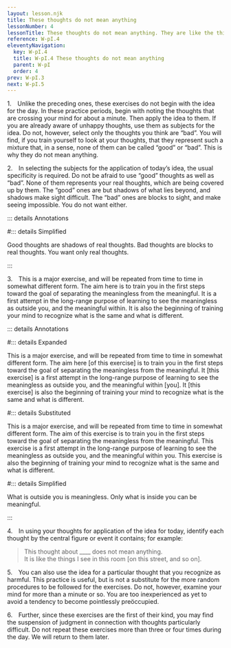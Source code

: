 ```yaml
---
layout: lesson.njk
title: These thoughts do not mean anything
lessonNumber: 4
lessonTitle: These thoughts do not mean anything. They are like the things I see in this room [on this street, from this window, in this place].
reference: W-pI.4
eleventyNavigation:
  key: W-pI.4
  title: W-pI.4 These thoughts do not mean anything
  parent: W-pI
  order: 4
prev: W-pI.3
next: W-pI.5
---
```


1. Unlike the preceding ones, these exercises do not begin with the idea for the day. 
In these practice periods, begin with noting the thoughts that are crossing your mind for about a minute. 
Then apply the idea to them. 
If you are already aware of unhappy thoughts, use them as subjects for the idea. 
Do not, however, select only the thoughts you think are “bad”. 
You will find, if you train yourself to look at your thoughts, that they represent such a mixture that, in a sense, none of them can be called “good” or “bad”. 
This is why they do not mean anything.

2. In selecting the subjects for the application of today’s idea, the usual specificity is required. 
Do not be afraid to use “good” thoughts as well as “bad”. 
None of them represents your real thoughts, which are being covered up by them. 
The “good” ones are but shadows of what lies beyond, and shadows make sight difficult. 
The “bad” ones are blocks to sight, and make seeing impossible. 
You do not want either.

::: details Annotations


#::: details Simplified

Good thoughts are shadows of real thoughts. 
Bad thoughts are blocks to real thoughts. 
You want only real thoughts.

:::

3. This is a major exercise, and will be repeated from time to time in somewhat different form. 
The aim here is to train you in the first steps toward the goal of separating the meaningless from the meaningful. 
It is a first attempt in the long-range purpose of learning to see the meaningless as outside you, and the meaningful within. 
It is also the beginning of training your mind to recognize what is the same and what is different.

::: details Annotations

#::: details Expanded

This is a major exercise, and will be repeated from time to time in somewhat different form. 
The aim here [of this exercise] is to train you in the first steps toward the goal of separating the meaningless from the meaningful. 
It [this exercise] is a first attempt in the long-range purpose of learning to see the meaningless as outside you, and the meaningful within [you]. 
It [this exercise] is also the beginning of training your mind to recognize what is the same and what is different.

#::: details Substituted

This is a major exercise, and will be repeated from time to time in somewhat different form. 
The aim of this exercise is to train you in the first steps toward the goal of separating the meaningless from the meaningful. 
This exercise is a first attempt in the long-range purpose of learning to see the meaningless as outside you, and the meaningful within you. 
This exercise is also the beginning of training your mind to recognize what is the same and what is different.

#::: details Simplified

What is outside you is meaningless. 
Only what is inside you can be meaningful.

:::

4. In using your thoughts for application of the idea for today, identify each thought by the central figure or event it contains; for example:

>This thought about ____ does not mean anything.  
It is like the things I see in this room [on this street, and so on].


5. You can also use the idea for a particular thought that you recognize as harmful. 
This practice is useful, but is not a substitute for the more random procedures to be followed for the exercises. 
Do not, however, examine your mind for more than a minute or so. 
You are too inexperienced as yet to avoid a tendency to become pointlessly preöccupied.

6. Further, since these exercises are the first of their kind, you may find the suspension of judgment in connection with thoughts particularly difficult. 
Do not repeat these exercises more than three or four times during the day. 
We will return to them later.
